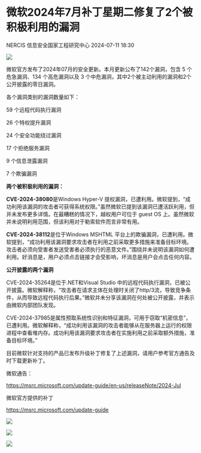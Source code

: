 #  微软2024年7月补丁星期二修复了2个被积极利用的漏洞   
NERCIS  信息安全国家工程研究中心   2024-07-11 18:30  
  
![](https://mmbiz.qpic.cn/mmbiz_gif/jmN6xCKMlqgBLUc5kWTetUPM8qgabXn2RduJcWSCXA4RuUBmhA9R2eMXg83R5NbyE4bu4qnneoOBxvVOYZDhWA/640?wx_fmt=gif&from=appmsg "")  
  
  
  
微软官方发布了2024年07月的安全更新。本月更新公布了142个漏洞，包含 5 个危急漏洞、134 个高危漏洞以及 3 个中危漏洞，其中2个被主动利用的漏洞和2个公开披露的零日漏洞。  
  
  
各个漏洞类别的漏洞数量如下：  
  
59 个远程代码执行漏洞  
  
26 个特权提升漏洞  
  
24 个安全功能绕过漏洞  
  
17 个拒绝服务漏洞  
  
9 个信息泄露漏洞  
  
7 个欺骗漏洞  
  
**两个被积极利用的漏洞：**  
  
  
  
**CVE-2024-38080**是Windows Hyper-V 提权漏洞，已遭利用。微软提到，“成功利用该漏洞的攻击者可获得系统权限。”虽然微软已提到该漏洞已遭活跃利用，但并未发布更多详情。在最糟糕的情况下，越权用户可位于 guest OS 上。虽然微软并未说明利用范围，但该利用对于勒索软件而言非常有用。  
  
  
**CVE-2024-38112**是位于Windows MSHTML 平台上的欺骗漏洞，已遭利用。微软提到，“成功利用该漏洞要求攻击者在利用之前采取更多措施来准备目标环境。攻击者必须向受害者发送受害者必须执行的恶意文件。”围绕并未说明该漏洞如何遭利用。好消息是，用户必须点击链接才会受影响，坏消息是用户会点击任何内容。  
  
**公开披露的两个漏洞**  
  
  
  
CVE-2024-35264是位于.NET和Visual Studio 中的远程代码执行漏洞，已被公开披露。微软解释称，“攻击者在请求主体在处理时关闭了http/3流，导致竞争条件，从而导致远程代码执行后果。”微软并未分享该漏洞在何处被公开披露，并表示由微软内部团队发现。  
  
  
CVE-2024-37985是属性预取系统性识别和特征漏洞，可用于窃取“机密信息”，已遭利用。微软解释称，“成功利用该漏洞的攻击者能够从在服务器上运行的权限进程中查看堆内存。成功利用该漏洞要求攻击者在实施利用之前采取额外措施，准备目标环境。”  
  
目前微软针对支持的产品已发布升级补丁修复了上述漏洞，请用户参考官方通告及时下载更新补丁。  
  
  
微软通告：  
  
https://msrc.microsoft.com/update-guide/en-us/releaseNote/2024-Jul  
  
  
微软官方提供的补丁  
  
https://msrc.microsoft.com/update-guide  
  
![](https://mmbiz.qpic.cn/mmbiz_gif/jmN6xCKMlqgBLUc5kWTetUPM8qgabXn2xSicHCDDIbagIkFHtVUha0Q2NmbA3guiaWqdrW83S4eFvFV801wcjtPg/640?wx_fmt=gif&from=appmsg "")  
  
![](https://mmbiz.qpic.cn/mmbiz_gif/jmN6xCKMlqgBLUc5kWTetUPM8qgabXn2eEh6exrrKMfuUWkBz4UCfic6hMU6OFicRTFkgic2Lu16o9eVEYQq7g35Q/640?wx_fmt=gif&from=appmsg "")  
  
![](https://mmbiz.qpic.cn/mmbiz_gif/jmN6xCKMlqgBLUc5kWTetUPM8qgabXn2U060ibRJTtw3SUzMF7FYAWqdianSAMNPmIVZcKdibE6ibibf1Pl3iagsCvicw/640?wx_fmt=gif&from=appmsg "")  
  
  
